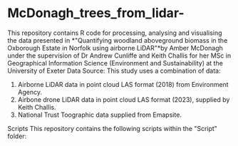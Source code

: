 # McDonagh_trees_from_lidar-
This repository contains R code for processing, analysing and visualising the data presented in *"Quantifying woodland aboveground biomass in the Oxborough Estate in Norfolk using airborne LiDAR"*by Amber McDonagh under the supervision of Dr Andrew Cunliffe and Keith Challis for her MSc in Geographical Information Science (Environment and Sustainability) at the University of Exeter
Data Source: This study uses a combination of data:
1. Airborne LiDAR data in point cloud LAS format (2018) from Environment Agency.
2. Airbone drone LiDAR data in point cloud LAS format (2023), supplied by Keith Challis.
3. National Trust Toographic data supplied from Emapsite.

Scripts
This repository contains the following scripts within the "Script" folder:
